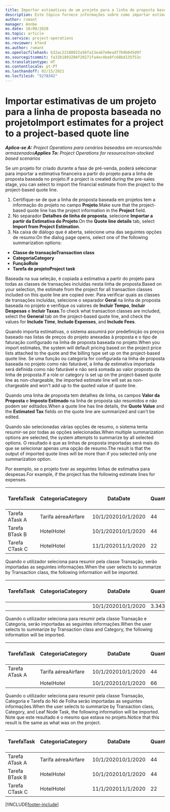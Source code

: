 ```yaml
---
title: Importar estimativas de um projeto para a linha de proposta baseada no projeto
description: Este tópico fornece informações sobre como importar estimativas de um projeto para uma linha de proposta.
author: rumant
manager: Annbe
ms.date: 10/09/2020
ms.topic: article
ms.service: project-operations
ms.reviewer: kfend
ms.author: rumant
ms.openlocfilehash: b32ac22188922a56fa13ea67e0ead77b9b045d9f
ms.sourcegitcommit: fa32b1893286f20271fa4ec4be8fc68bd135f53c
ms.translationtype: HT
ms.contentlocale: pt-PT
ms.lasthandoff: 02/15/2021
ms.locfileid: "5278342"
---
```

# <a name="import-estimates-for-a-project-to-a-project-based-quote-line"></a><span data-ttu-id="48d27-103">Importar estimativas de um projeto para a linha de proposta baseada no projeto</span><span class="sxs-lookup"><span data-stu-id="48d27-103">Import estimates for a project to a project-based quote line</span></span>

<span data-ttu-id="48d27-104">_**Aplica-se A:** Project Operations para cenários baseados em recursos/não armazenados_</span><span class="sxs-lookup"><span data-stu-id="48d27-104">_**Applies To:** Project Operations for resource/non-stocked based scenarios_</span></span>


<span data-ttu-id="48d27-105">Se um projeto for criado durante a fase de pré-venda, poderá selecionar para importar a estimativa financeira a partir do projeto para a linha de proposta baseada no projeto.</span><span class="sxs-lookup"><span data-stu-id="48d27-105">If a project is created during the pre-sales stage, you can select to import the financial estimate from the project to the project-based quote line.</span></span>

1. <span data-ttu-id="48d27-106">Certifique-se de que a linha de proposta baseada em projetos tem a informação do projeto no campo **Projeto**.</span><span class="sxs-lookup"><span data-stu-id="48d27-106">Make sure that the project-based quote line has the project information in the **Project** field.</span></span>
2. <span data-ttu-id="48d27-107">No separador **Detalhes de linha de proposta**, selecione **Importar a partir da Estimativa do Projeto**.</span><span class="sxs-lookup"><span data-stu-id="48d27-107">On the **Quote line details** tab, select **Import from Project Estimation**.</span></span>
3. <span data-ttu-id="48d27-108">Na caixa de diálogo que é aberta, selecione uma das seguintes opções de resumo:</span><span class="sxs-lookup"><span data-stu-id="48d27-108">On the dialog page opens, select one of the following summarization options:</span></span>

  - <span data-ttu-id="48d27-109">**Classe de transação**</span><span class="sxs-lookup"><span data-stu-id="48d27-109">**Transaction class**</span></span>
  - <span data-ttu-id="48d27-110">**Categoria**</span><span class="sxs-lookup"><span data-stu-id="48d27-110">**Category**</span></span>
  - <span data-ttu-id="48d27-111">**Função**</span><span class="sxs-lookup"><span data-stu-id="48d27-111">**Role**</span></span> 
  - <span data-ttu-id="48d27-112">**Tarefa de projeto**</span><span class="sxs-lookup"><span data-stu-id="48d27-112">**Project task**</span></span>

<span data-ttu-id="48d27-113">Baseada na sua seleção, é copiada a estimativa a partir do projeto para todas as classes de transações incluídas nesta linha de proposta.</span><span class="sxs-lookup"><span data-stu-id="48d27-113">Based on your selection, the estimate from the project for all transaction classes included on this quote line are copied over.</span></span> <span data-ttu-id="48d27-114">Para verificar quais as classes de transações incluídas, selecione o separador **Geral** na linha de proposta baseada no projeto e verifique os valores de **Incluir Tempo**, **Incluir Despesas** e **Incluir Taxas**.</span><span class="sxs-lookup"><span data-stu-id="48d27-114">To check what transaction classes are included, select the **General** tab on the project-based quote line, and check the values for **Include Time**, **Include Expenses**, and **Include Fees**.</span></span>

<span data-ttu-id="48d27-115">Quando importa estimativas, o sistema assumirá por predefinição os preços baseado nas listas de preços do projeto anexadas à proposta e o tipo de faturação configurado na linha de proposta baseada no projeto.</span><span class="sxs-lookup"><span data-stu-id="48d27-115">When you import estimates, the system will default pricing based on the project price lists attached to the quote and the billing type set up on the project-based quote line.</span></span> <span data-ttu-id="48d27-116">Se uma função ou categoria for configurada na linha de proposta baseada no projeto como não faturável, a linha de estimativa importada será definida como não faturável e não será somada ao valor proposto da linha de proposta.</span><span class="sxs-lookup"><span data-stu-id="48d27-116">If a role or category is set up on the project-based quote line as non-chargeable, the imported estimate line will set as non-chargeable and won't add up to the quoted value of quote line.</span></span>

<span data-ttu-id="48d27-117">Quando uma linha de proposta tem detalhes de linha, os campos **Valor da Proposta** e **Imposto Estimado** na linha de proposta são resumidos e não podem ser editados.</span><span class="sxs-lookup"><span data-stu-id="48d27-117">When a quote line has line details, the **Quote Value** and the **Estimated Tax** fields on the quote line are summarized and can't be edited.</span></span>

<span data-ttu-id="48d27-118">Quando são selecionadas várias opções de resumo, o sistema tenta resumir-se por todas as opções selecionadas.</span><span class="sxs-lookup"><span data-stu-id="48d27-118">When multiple summarization options are selected, the system attempts to summarize by all selected options.</span></span> <span data-ttu-id="48d27-119">O resultado é que as linhas de proposta importadas será mais do que se selecionar apenas uma opção de resumo.</span><span class="sxs-lookup"><span data-stu-id="48d27-119">The result is that the output of imported quote lines will be more than if you selected only one summarization option.</span></span>

<span data-ttu-id="48d27-120">Por exemplo, se o projeto tiver as seguintes linhas de estimativa para despesas.</span><span class="sxs-lookup"><span data-stu-id="48d27-120">For example, if the project has the following estimate lines for expenses.</span></span>

| <span data-ttu-id="48d27-121">Tarefa</span><span class="sxs-lookup"><span data-stu-id="48d27-121">Task</span></span> | <span data-ttu-id="48d27-122">Categoria</span><span class="sxs-lookup"><span data-stu-id="48d27-122">Category</span></span> | <span data-ttu-id="48d27-123">Data</span><span class="sxs-lookup"><span data-stu-id="48d27-123">Date</span></span> | <span data-ttu-id="48d27-124">Quantidade</span><span class="sxs-lookup"><span data-stu-id="48d27-124">Quantity</span></span> | <span data-ttu-id="48d27-125">Preço unitário</span><span class="sxs-lookup"><span data-stu-id="48d27-125">Unit price</span></span> | <span data-ttu-id="48d27-126">Montante</span><span class="sxs-lookup"><span data-stu-id="48d27-126">Amount</span></span> |
| --- | --- | --- | --- | --- | --- |
| <span data-ttu-id="48d27-127">Tarefa A</span><span class="sxs-lookup"><span data-stu-id="48d27-127">Task A</span></span> | <span data-ttu-id="48d27-128">Tarifa aérea</span><span class="sxs-lookup"><span data-stu-id="48d27-128">Airfare</span></span> | <span data-ttu-id="48d27-129">10/1/2020</span><span class="sxs-lookup"><span data-stu-id="48d27-129">10/1/2020</span></span> | <span data-ttu-id="48d27-130">4</span><span class="sxs-lookup"><span data-stu-id="48d27-130">4</span></span> | <span data-ttu-id="48d27-131">400</span><span class="sxs-lookup"><span data-stu-id="48d27-131">400</span></span> | <span data-ttu-id="48d27-132">1600</span><span class="sxs-lookup"><span data-stu-id="48d27-132">1600</span></span> |
| <span data-ttu-id="48d27-133">Tarefa B</span><span class="sxs-lookup"><span data-stu-id="48d27-133">Task B</span></span> | <span data-ttu-id="48d27-134">Hotel</span><span class="sxs-lookup"><span data-stu-id="48d27-134">Hotel</span></span> | <span data-ttu-id="48d27-135">10/1/2020</span><span class="sxs-lookup"><span data-stu-id="48d27-135">10/1/2020</span></span> | <span data-ttu-id="48d27-136">4</span><span class="sxs-lookup"><span data-stu-id="48d27-136">4</span></span> | <span data-ttu-id="48d27-137">200</span><span class="sxs-lookup"><span data-stu-id="48d27-137">200</span></span> | <span data-ttu-id="48d27-138">800</span><span class="sxs-lookup"><span data-stu-id="48d27-138">800</span></span> |
| <span data-ttu-id="48d27-139">Tarefa C</span><span class="sxs-lookup"><span data-stu-id="48d27-139">Task C</span></span> | <span data-ttu-id="48d27-140">Hotel</span><span class="sxs-lookup"><span data-stu-id="48d27-140">Hotel</span></span> | <span data-ttu-id="48d27-141">11/1/2020</span><span class="sxs-lookup"><span data-stu-id="48d27-141">11/1/2020</span></span> | <span data-ttu-id="48d27-142">2</span><span class="sxs-lookup"><span data-stu-id="48d27-142">2</span></span> | <span data-ttu-id="48d27-143">200</span><span class="sxs-lookup"><span data-stu-id="48d27-143">200</span></span> | <span data-ttu-id="48d27-144">400</span><span class="sxs-lookup"><span data-stu-id="48d27-144">400</span></span> |

<span data-ttu-id="48d27-145">Quando o utilizador seleciona para resumir pela classe Transação, serão importadas as seguintes informações.</span><span class="sxs-lookup"><span data-stu-id="48d27-145">When the user selects to summarize by Transaction class, the following information will be imported.</span></span>

| <span data-ttu-id="48d27-146">Tarefa</span><span class="sxs-lookup"><span data-stu-id="48d27-146">Task</span></span> | <span data-ttu-id="48d27-147">Categoria</span><span class="sxs-lookup"><span data-stu-id="48d27-147">Category</span></span> | <span data-ttu-id="48d27-148">Data</span><span class="sxs-lookup"><span data-stu-id="48d27-148">Date</span></span> | <span data-ttu-id="48d27-149">Quantidade</span><span class="sxs-lookup"><span data-stu-id="48d27-149">Quantity</span></span> | <span data-ttu-id="48d27-150">Preço unitário</span><span class="sxs-lookup"><span data-stu-id="48d27-150">Unit price</span></span> | <span data-ttu-id="48d27-151">Montante</span><span class="sxs-lookup"><span data-stu-id="48d27-151">Amount</span></span> |
| --- | --- | --- | --- | --- | --- |
| | | <span data-ttu-id="48d27-152">10/1/2020</span><span class="sxs-lookup"><span data-stu-id="48d27-152">10/1/2020</span></span> | <span data-ttu-id="48d27-153">3.34</span><span class="sxs-lookup"><span data-stu-id="48d27-153">3.34</span></span> | <span data-ttu-id="48d27-154">840</span><span class="sxs-lookup"><span data-stu-id="48d27-154">840</span></span> | <span data-ttu-id="48d27-155">2800</span><span class="sxs-lookup"><span data-stu-id="48d27-155">2800</span></span> |

<span data-ttu-id="48d27-156">Quando o utilizador seleciona para resumir pela classe Transação e Categoria, serão importadas as seguintes informações.</span><span class="sxs-lookup"><span data-stu-id="48d27-156">When the user selects to summarize by Transaction class and Category, the following information will be imported.</span></span>

| <span data-ttu-id="48d27-157">Tarefa</span><span class="sxs-lookup"><span data-stu-id="48d27-157">Task</span></span> | <span data-ttu-id="48d27-158">Categoria</span><span class="sxs-lookup"><span data-stu-id="48d27-158">Category</span></span> | <span data-ttu-id="48d27-159">Data</span><span class="sxs-lookup"><span data-stu-id="48d27-159">Date</span></span> | <span data-ttu-id="48d27-160">Quantidade</span><span class="sxs-lookup"><span data-stu-id="48d27-160">Quantity</span></span> | <span data-ttu-id="48d27-161">Preço unitário</span><span class="sxs-lookup"><span data-stu-id="48d27-161">Unit price</span></span> | <span data-ttu-id="48d27-162">Montante</span><span class="sxs-lookup"><span data-stu-id="48d27-162">Amount</span></span> |
| --- | --- | --- | --- | --- | --- |
| <span data-ttu-id="48d27-163">Tarefa A</span><span class="sxs-lookup"><span data-stu-id="48d27-163">Task A</span></span> | <span data-ttu-id="48d27-164">Tarifa aérea</span><span class="sxs-lookup"><span data-stu-id="48d27-164">Airfare</span></span> | <span data-ttu-id="48d27-165">10/1/2020</span><span class="sxs-lookup"><span data-stu-id="48d27-165">10/1/2020</span></span> | <span data-ttu-id="48d27-166">4</span><span class="sxs-lookup"><span data-stu-id="48d27-166">4</span></span> | <span data-ttu-id="48d27-167">400</span><span class="sxs-lookup"><span data-stu-id="48d27-167">400</span></span> | <span data-ttu-id="48d27-168">1600</span><span class="sxs-lookup"><span data-stu-id="48d27-168">1600</span></span> |
| | <span data-ttu-id="48d27-169">Hotel</span><span class="sxs-lookup"><span data-stu-id="48d27-169">Hotel</span></span> | <span data-ttu-id="48d27-170">10/1/2020</span><span class="sxs-lookup"><span data-stu-id="48d27-170">10/1/2020</span></span> | <span data-ttu-id="48d27-171">6</span><span class="sxs-lookup"><span data-stu-id="48d27-171">6</span></span> | <span data-ttu-id="48d27-172">200</span><span class="sxs-lookup"><span data-stu-id="48d27-172">200</span></span> | <span data-ttu-id="48d27-173">1200</span><span class="sxs-lookup"><span data-stu-id="48d27-173">1200</span></span> |

<span data-ttu-id="48d27-174">Quando o utilizador seleciona para resumir pela classe Transação, Categoria e Tarefa do Nó de Folha serão importadas as seguintes informações.</span><span class="sxs-lookup"><span data-stu-id="48d27-174">When the user selects to summarize by Transaction class, Category, and Leaf Node Task, the following information will be imported.</span></span> <span data-ttu-id="48d27-175">Note que este resultado é o mesmo que estava no projeto.</span><span class="sxs-lookup"><span data-stu-id="48d27-175">Notice that this result is the same as what was on the project.</span></span>

| <span data-ttu-id="48d27-176">Tarefa</span><span class="sxs-lookup"><span data-stu-id="48d27-176">Task</span></span> | <span data-ttu-id="48d27-177">Categoria</span><span class="sxs-lookup"><span data-stu-id="48d27-177">Category</span></span> | <span data-ttu-id="48d27-178">Data</span><span class="sxs-lookup"><span data-stu-id="48d27-178">Date</span></span> | <span data-ttu-id="48d27-179">Quantidade</span><span class="sxs-lookup"><span data-stu-id="48d27-179">Quantity</span></span> | <span data-ttu-id="48d27-180">Preço unitário</span><span class="sxs-lookup"><span data-stu-id="48d27-180">Unit price</span></span> | <span data-ttu-id="48d27-181">Montante</span><span class="sxs-lookup"><span data-stu-id="48d27-181">Amount</span></span> |
| --- | --- | --- | --- | --- | --- |
| <span data-ttu-id="48d27-182">Tarefa A</span><span class="sxs-lookup"><span data-stu-id="48d27-182">Task A</span></span> | <span data-ttu-id="48d27-183">Tarifa aérea</span><span class="sxs-lookup"><span data-stu-id="48d27-183">Airfare</span></span> | <span data-ttu-id="48d27-184">10/1/2020</span><span class="sxs-lookup"><span data-stu-id="48d27-184">10/1/2020</span></span> | <span data-ttu-id="48d27-185">4</span><span class="sxs-lookup"><span data-stu-id="48d27-185">4</span></span> | <span data-ttu-id="48d27-186">400</span><span class="sxs-lookup"><span data-stu-id="48d27-186">400</span></span> | <span data-ttu-id="48d27-187">1600</span><span class="sxs-lookup"><span data-stu-id="48d27-187">1600</span></span> |
| <span data-ttu-id="48d27-188">Tarefa B</span><span class="sxs-lookup"><span data-stu-id="48d27-188">Task B</span></span> | <span data-ttu-id="48d27-189">Hotel</span><span class="sxs-lookup"><span data-stu-id="48d27-189">Hotel</span></span> | <span data-ttu-id="48d27-190">10/1/2020</span><span class="sxs-lookup"><span data-stu-id="48d27-190">10/1/2020</span></span> | <span data-ttu-id="48d27-191">4</span><span class="sxs-lookup"><span data-stu-id="48d27-191">4</span></span> | <span data-ttu-id="48d27-192">200</span><span class="sxs-lookup"><span data-stu-id="48d27-192">200</span></span> | <span data-ttu-id="48d27-193">800</span><span class="sxs-lookup"><span data-stu-id="48d27-193">800</span></span> |
| <span data-ttu-id="48d27-194">Tarefa C</span><span class="sxs-lookup"><span data-stu-id="48d27-194">Task C</span></span> | <span data-ttu-id="48d27-195">Hotel</span><span class="sxs-lookup"><span data-stu-id="48d27-195">Hotel</span></span> | <span data-ttu-id="48d27-196">11/1/2020</span><span class="sxs-lookup"><span data-stu-id="48d27-196">11/1/2020</span></span> | <span data-ttu-id="48d27-197">2</span><span class="sxs-lookup"><span data-stu-id="48d27-197">2</span></span> | <span data-ttu-id="48d27-198">200</span><span class="sxs-lookup"><span data-stu-id="48d27-198">200</span></span> | <span data-ttu-id="48d27-199">400</span><span class="sxs-lookup"><span data-stu-id="48d27-199">400</span></span> |


[!INCLUDE[footer-include](../includes/footer-banner.md)]